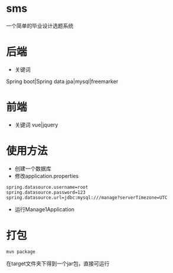 # sms
一个简单的毕业设计选题系统
# 后端
- 关键词

Spring boot|Spring data jpa|mysql|freemarker
# 前端
- 关键词
vue|jquery

# 使用方法
- 创建一个数据库
- 修改application.properties
```properties
spring.datasource.username=root
spring.datasource.password=123
spring.datasource.url=jdbc:mysql:///manage?serverTimezone=UTC
```
- 运行Manage1Application

# 打包
```
mvn package 
```
在target文件夹下得到一个jar包，直接可运行

